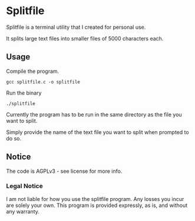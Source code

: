 # Splitfile

Splitfile is a terminal utility that I created for personal use.

It splits large text files into smaller files of 5000 characters each.

## Usage

Compile the program.

```
gcc splitfile.c -o splitfile
```

Run the binary

```
./splitfile
```

Currently the program has to be run in the same directory as the file you want to split.

Simply provide the name of the text file you want to split when prompted to do so.

## Notice

The code is AGPLv3 - see license for more info.

### Legal Notice

I am not liable for how you use the splitfile program.
Any losses you incur are solely your own.
This program is provided expressly, as is, and without any warranty.
